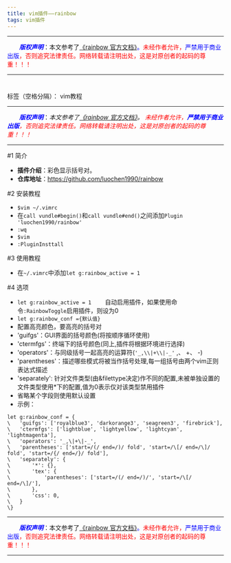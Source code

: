```yaml
---
title: vim插件——rainbow
tags: vim插件
---
```


------

&emsp;&emsp;<font color=blue>**_版权声明_**</font>：本文参考了<font color=blue>[《rainbow 官方文档》](https://github.com/luochen1990/rainbow "点击跳转")。</font><font color=red>未经作者允许，<font color=blue>严禁用于商业出版</font>，否则追究法律责任。网络转载请注明出处，这是对原创者的起码的尊重！！！</font>

------

<style>table{word-break:initial;}</style>
# 

标签（空格分隔）： vim教程

---

&emsp;&emsp;***<font color=blue>版权声明</font>***：*本文参考了[《rainbow 官方文档》](https://github.com/luochen1990/rainbow "点击跳转")。*<font color=red> *未经作者允许，**<font color=blue>严禁用于商业出版</font>**，否则追究法律责任。网络转载请注明出处，这是对原创者的起码的尊重！！！*</font>

---

#1 简介
* **插件介绍**：彩色显示括号对。
* **仓库地址**：<https://github.com/luochen1990/rainbow>

#2 安装教程
* `$vim ~/.vimrc`
* 在`call vundle#begin()`和`call vundle#end()`之间添加`Plugin 'luochen1990/rainbow'`
* `:wq`
* `$vim`
* `:PluginInsttall`


#3 使用教程
* 在`~/.vimrc`中添加`let g:rainbow_active = 1`

#4 选项
* `let g:rainbow_active = 1`
&emsp;&emsp;自动启用插件，如果使用命令`:RainbowToggle`启用插件，则设为0
* `let g:rainbow_conf ={默认值}`
 * 配置高亮颜色，要高亮的括号对
 * 'guifgs'：GUI界面的括号颜色(将按顺序循环使用)
 * 'ctermfgs'：终端下的括号颜色(同上,插件将根据环境进行选择)
 * 'operators'：与同级括号一起高亮的运算符(`'_,\\|+\\|-_'` ,、 +、 -)
 * 'parentheses'：描述哪些模式将被当作括号处理,每一组括号由两个vim正则表达式描述
 * 'separately': 针对文件类型(由&filettype决定)作不同的配置,未被单独设置的文件类型使用*下的配置,值为0表示仅对该类型禁用插件
 * 省略某个字段则使用默认设置
 * 示例：
```
let g:rainbow_conf = {
\	'guifgs': ['royalblue3', 'darkorange3', 'seagreen3', 'firebrick'],
\	'ctermfgs': ['lightblue', 'lightyellow', 'lightcyan', 'lightmagenta'],
\	'operators': '_,\|+\|-_',
\	'parentheses': ['start=/(/ end=/)/ fold', 'start=/\[/ end=/\]/ fold', 'start=/{/ end=/}/ fold'],
\	'separately': {
\		'*': {},
\		'tex': {
\			'parentheses': ['start=/(/ end=/)/', 'start=/\[/ end=/\]/'],
\		},
\		'css': 0,
\	}
\}
```


------

&emsp;&emsp;<font color=blue>**_版权声明_**</font>：本文参考了<font color=blue>[《rainbow 官方文档》](https://github.com/luochen1990/rainbow "点击跳转")。</font><font color=red>未经作者允许，<font color=blue>严禁用于商业出版</font>，否则追究法律责任。网络转载请注明出处，这是对原创者的起码的尊重！！！</font>

------
